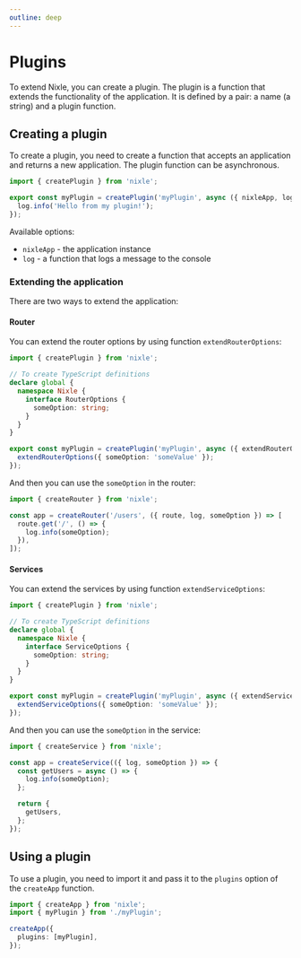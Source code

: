 ```yaml
---
outline: deep
---
```


# Plugins

To extend Nixle, you can create a plugin. The plugin is a function that extends the functionality of the application. It is defined by a pair: a name (a string) and a plugin function.

## Creating a plugin

To create a plugin, you need to create a function that accepts an application and returns a new application. The plugin function can be asynchronous.

```ts
import { createPlugin } from 'nixle';

export const myPlugin = createPlugin('myPlugin', async ({ nixleApp, log }) => {
  log.info('Hello from my plugin!');
});
```

Available options:

- `nixleApp` - the application instance
- `log` - a function that logs a message to the console

### Extending the application

There are two ways to extend the application:

#### Router

You can extend the router options by using function `extendRouterOptions`:

```ts
import { createPlugin } from 'nixle';

// To create TypeScript definitions
declare global {
  namespace Nixle {
    interface RouterOptions {
      someOption: string;
    }
  }
}

export const myPlugin = createPlugin('myPlugin', async ({ extendRouterOptions }) => {
  extendRouterOptions({ someOption: 'someValue' });
});
```

And then you can use the `someOption` in the router:

```ts
import { createRouter } from 'nixle';

const app = createRouter('/users', ({ route, log, someOption }) => [
  route.get('/', () => {
    log.info(someOption);
  }),
]);
```

#### Services

You can extend the services by using function `extendServiceOptions`:

```ts
import { createPlugin } from 'nixle';

// To create TypeScript definitions
declare global {
  namespace Nixle {
    interface ServiceOptions {
      someOption: string;
    }
  }
}

export const myPlugin = createPlugin('myPlugin', async ({ extendServiceOptions }) => {
  extendServiceOptions({ someOption: 'someValue' });
});
```

And then you can use the `someOption` in the service:

```ts
import { createService } from 'nixle';

const app = createService(({ log, someOption }) => {
  const getUsers = async () => {
    log.info(someOption);
  };

  return {
    getUsers,
  };
});
```

## Using a plugin

To use a plugin, you need to import it and pass it to the `plugins` option of the `createApp` function.

```ts
import { createApp } from 'nixle';
import { myPlugin } from './myPlugin';

createApp({
  plugins: [myPlugin],
});
```
